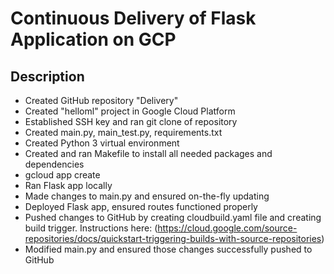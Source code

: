 Continuous Delivery of Flask Application on GCP
 =============

Description
---------------

* Created GitHub repository "Delivery" 
* Created "helloml" project in Google Cloud Platform
* Established SSH key and ran git clone of repository
* Created main.py, main_test.py, requirements.txt
* Created Python 3 virtual environment
* Created and ran Makefile to install all needed packages and dependencies
* gcloud app create 
* Ran Flask app locally
* Made changes to main.py and ensured on-the-fly updating
* Deployed Flask app, ensured routes functioned properly
* Pushed changes to GitHub by creating cloudbuild.yaml file and creating build trigger.  Instructions here: (https://cloud.google.com/source-repositories/docs/quickstart-triggering-builds-with-source-repositories) 
* Modified main.py and ensured those changes successfully pushed to GitHub
